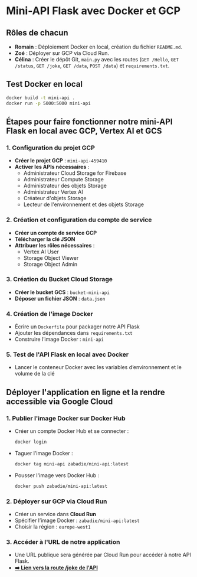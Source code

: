 
# Mini-API Flask avec Docker et GCP

## Rôles de chacun

- **Romain** : Déploiement Docker en local, création du fichier `README.md`.
- **Zoé** : Déployer sur GCP via Cloud Run.
- **Célina** : Créer le dépôt Git, `main.py` avec les routes (`GET /Hello`, `GET /status`, `GET /joke`, `GET /data`, `POST /data`) et `requirements.txt`.

## Test Docker en local

```bash
docker build -t mini-api .
docker run -p 5000:5000 mini-api
```

## Étapes pour faire fonctionner notre mini-API Flask en local avec GCP, Vertex AI et GCS

### 1. Configuration du projet GCP

- **Créer le projet GCP** : `mini-api-459410`
- **Activer les APIs nécessaires** :
  - Administrateur Cloud Storage for Firebase
  - Administrateur Compute Storage
  - Administrateur des objets Storage
  - Administrateur Vertex AI
  - Créateur d'objets Storage
  - Lecteur de l'environnement et des objets Storage

### 2. Création et configuration du compte de service

- **Créer un compte de service GCP**
- **Télécharger la clé JSON**
- **Attribuer les rôles nécessaires** :
  - Vertex AI User
  - Storage Object Viewer
  - Storage Object Admin

### 3. Création du Bucket Cloud Storage

- **Créer le bucket GCS** : `bucket-mini-api`
- **Déposer un fichier JSON** : `data.json`

### 4. Création de l'image Docker

- Écrire un `Dockerfile` pour packager notre API Flask
- Ajouter les dépendances dans `requirements.txt`
- Construire l’image Docker : `mini-api`

### 5. Test de l'API Flask en local avec Docker

- Lancer le conteneur Docker avec les variables d’environnement et le volume de la clé

## Déployer l'application en ligne et la rendre accessible via Google Cloud

### 1. Publier l'image Docker sur Docker Hub

- Créer un compte Docker Hub et se connecter :
  ```bash
  docker login
  ```

- Taguer l'image Docker :
  ```bash
  docker tag mini-api zabadie/mini-api:latest
  ```

- Pousser l'image vers Docker Hub :
  ```bash
  docker push zabadie/mini-api:latest
  ```

### 2. Déployer sur GCP via Cloud Run

- Créer un service dans **Cloud Run**
- Spécifier l’image Docker : `zabadie/mini-api:latest`
- Choisir la région : `europe-west1`

### 3. Accéder à l'URL de notre application

- Une URL publique sera générée par Cloud Run pour accéder à notre API Flask.
- **[➡️ Lien vers la route /joke de l'API](https://mini-api-981015328293.europe-west1.run.app/joke)**






